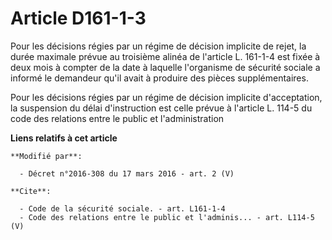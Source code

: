 # Article D161-1-3

Pour les décisions régies par un régime de décision implicite de rejet, la durée maximale prévue au troisième alinéa de
l'article L. 161-1-4 est fixée à deux mois à compter de la date à laquelle l'organisme de sécurité sociale a informé le
demandeur qu'il avait à produire des pièces supplémentaires. 

Pour les décisions régies par un régime de décision implicite d'acceptation, la suspension du délai d'instruction est celle
prévue à l'article L. 114-5 du code des relations entre le public et l'administration

**Liens relatifs à cet article**

	**Modifié par**:

	  - Décret n°2016-308 du 17 mars 2016 - art. 2 (V)

	**Cite**:

	  - Code de la sécurité sociale. - art. L161-1-4
	  - Code des relations entre le public et l'adminis... - art. L114-5 (V)
